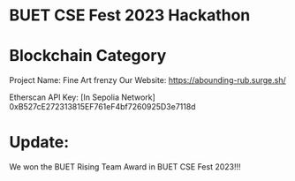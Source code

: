# BUET CSE Fest 2023 Hackathon
# Blockchain Category

Project Name: Fine Art frenzy
Our Website:
https://abounding-rub.surge.sh/

Etherscan API Key: [In Sepolia Network]
0xB527cE272313815EF761eF4bf7260925D3e7118d

# Update:
We won the BUET Rising Team Award in BUET CSE Fest 2023!!!
